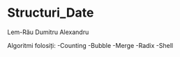 # Structuri_Date
Lem-Rău Dumitru Alexandru


Algoritmi folosiți:
-Counting
-Bubble
-Merge
-Radix
-Shell
